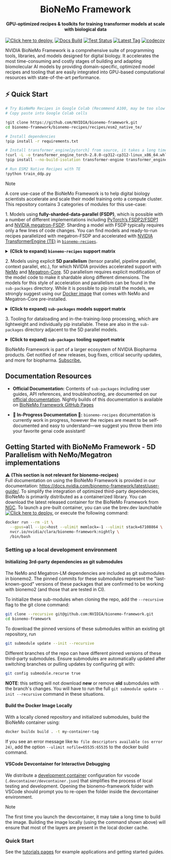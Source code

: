 <div align="center">
  <h1>BioNeMo Framework</h1>
  <h4>GPU-optimized recipes & toolkits for training transformer models at scale with biological data</h4>
</div>

<div align="left">

[![Click here to deploy.](https://uohmivykqgnnbiouffke.supabase.co/storage/v1/object/public/landingpage/brevdeploynavy.svg)](https://console.brev.dev/launchable/deploy/now?launchableID=env-2pPDA4sJyTuFf3KsCv5KWRbuVlU)
[![Docs Build](https://img.shields.io/github/actions/workflow/status/NVIDIA/bionemo-framework/pages/pages-build-deployment?label=docs-build)](https://nvidia.github.io/bionemo-framework)
[![Test Status](https://github.com/NVIDIA/bionemo-framework/actions/workflows/unit-tests.yml/badge.svg)](https://github.com/NVIDIA/bionemo-framework/actions/workflows/unit-tests.yml)
[![Latest Tag](https://img.shields.io/github/v/tag/NVIDIA/bionemo-framework?label=latest-version)](https://catalog.ngc.nvidia.com/orgs/nvidia/teams/clara/containers/bionemo-framework/tags)
[![codecov](https://codecov.io/gh/NVIDIA/bionemo-framework/branch/main/graph/badge.svg?token=XqhegdZRqB)](https://codecov.io/gh/NVIDIA/bionemo-framework)

<div align="left">

NVIDIA BioNeMo Framework is a comprehensive suite of programming tools, libraries, and models designed for digital biology. It accelerates the most time-consuming and costly stages of building and adapting biomolecular AI models by providing domain-specific, optimized model recipes and tooling that are easily integrated into GPU-based computational resources with state-of-the-art performance.

## ⚡ Quick Start
```bash
# Try BioNeMo Recipes in Google Colab (Recommend A100, may be too slow or run out of memory on T4)
# Copy paste into Google Colab cells

!git clone https://github.com/NVIDIA/bionemo-framework.git
cd bionemo-framework/bionemo-recipes/recipes/esm2_native_te/

# Install dependencies
!pip install -r requirements.txt

# Install transformer_engine[pytorch] from source, it takes a long time to install from PYPI
!curl -L -o transformer_engine_torch-2.8.0-cp312-cp312-linux_x86_64.whl "https://drive.google.com/uc?export=download&id=1Oz6dkkIMahv3LN_fQhhQRolZ3m-sr9SF"
!pip install --no-build-isolation transformer-engine transformer_engine_torch-2.8.0-cp312-cp312-linux_x86_64.whl

# Run ESM2 Native Recipes with TE
!python train_ddp.py
```

> [!NOTE]
> A core use-case of the BioNeMo Framework is to help digital biology scientists accelerate and scale their model training onto a compute cluster. This repository contains 3 categories of modules for this use-case:
>
> 1\. Models using **fully-sharded-data-parallel (FSDP)**, which is possible with a number of different implementations including [PyTorch’s FSDP2/FSDP1](https://docs.pytorch.org/tutorials/intermediate/FSDP_tutorial.html) and [NVIDIA megatron-FSDP](https://github.com/NVIDIA/Megatron-LM/tree/main/megatron/core/distributed/fsdp/src). Sharding a model with FSDP typically requires only a few lines of code changes. You can find models and ready-to-run recipes parallelized with megatron-FSDP and accelerated with [NVIDIA TransformerEngine (TE)](https://github.com/NVIDIA/TransformerEngine) in [`bionemo-recipes`](./bionemo-recipes/).
>
> <details>
> <summary><b>(Click to expand) <code>bionemo-recipes</code> support matrix </b></summary>
> <small>
>
> | Directory                                      | Description                                        | Support Status | 5D Parallel | Megatron-FSDP | TE     | Sequence Packing | FP8    | Context Parallelism |
> | ---------------------------------------------- | -------------------------------------------------- | -------------- | ----------- | ------------- | ------ | ---------------- | ------ | ------------------- |
> | `models/`<br>`amplify`                         | TE accelerated protein BERT, pushed to HuggingFace | ✅ Active      | ❌          | ✅            | ✅     | 🚧 WIP           | ✅     | 🚧 WIP              |
> | `models/`<br>`esm2`                            | TE accelerated protein BERT, pushed to HuggingFace | ✅ Active      | ❌          | ✅            | ✅     | ✅               | ✅     | 🚧 WIP              |
> | `models/`<br>`geneformer`                      | TE accelerated single-cell BERT                    | 🚧 WIP         | ❌          | ✅            | 🚧 WIP | 🚧 WIP           | 🚧 WIP | 🚧 WIP              |
> | `recipes/`<br>`esm2_accelerate_te`             | Recipe for ESM2 TE + HF Accelerate                 | ✅ Active      | ❌          | 🚧 WIP        | ✅     | ❌               | ✅     | 🚧 WIP              |
> | `recipes/`<br>`esm2_native_te`                 | Recipe for ESM2 TE + native PyTorch                | ✅ Active      | ❌          | ✅            | ✅     | ✅               | ✅     | 🚧 WIP              |
> | `recipes/`<br>`geneformer_native_te_mfsdp_fp8` | Recipe for Geneformer HF model                     | 🚧 WIP         | ❌          | ✅            | ✅     | ❌               | ✅     | 🚧 WIP              |
> | `recipes/`<br>`vit`                            | Recipe for Vision Transformer                      | 🚧 WIP         | ❌          | ✅            | ✅     | ❌               | ✅     | 🚧 WIP              |
>
> \[1\]: End-of-life; to be merged with `esm2_native_te` recipe. <br/>
> </small>
>
> </details>
>
> 2\. Models using explicit **5D parallelism** (tensor parallel, pipeline parallel, context parallel, etc.), for which NVIDIA provides accelerated support with [NeMo](https://github.com/NVIDIA-NeMo/NeMo) and [Megatron-Core](https://github.com/NVIDIA/Megatron-LM). 5D parallelism requires explicit modification of the model code to make it shardable along different dimensions. The models for this style of acceleration and parallelism can be found in the `sub-packages` directory. While it is possible to pip install the models, we strongly suggest using our [Docker image](https://catalog.ngc.nvidia.com/orgs/nvidia/teams/clara/containers/bionemo-framework) that comes with NeMo and Megatron-Core pre-installed.
>
> <details>
> <summary><b>(Click to expand) <code>sub-packages</code> models support matrix</b></summary>
> <small>
>
> | Directory               | Description                         | Support        | 5D Parallel | Megatron-FSDP | TE  | Sequence Packing | FP8 | Context Parallel |
> | ----------------------- | ----------------------------------- | -------------- | ----------- | ------------- | --- | ---------------- | --- | ---------------- |
> | `bionemo-amplify`       | 5D parallel model                   | 🔧 Maintenance | ✅          | ❌            | ✅  | ❌               | ✅  | ✅               |
> | `bionemo-core`          | Model Config/test data utils        | ✅ Active      | ✅          | N/A           | ✅  | ❌               | N/A | N/A              |
> | `bionemo-esm2`          | 5D parallel model                   | ✅ Active      | ✅          | ❌            | ✅  | ❌               | ✅  | ✅               |
> | `bionemo-evo2`          | 5D parallel model                   | ✅ Active      | ✅          | ❌            | ✅  | ❌               | ✅  | ✅               |
> | `bionemo-example_model` | Example 5D parallel model           | 🔧 Maintenance | ✅          | ❌            | ✅  | ❌               | ✅  | ✅               |
> | `bionemo-fw`            | Meta package to pull other packages | ✅ Active      | ✅          | N/A           | N/A | ❌               | ✅  | N/A              |
> | `bionemo-geneformer`    | 5D parallel model                   | 🔧 Maintenance | ✅          | ❌            | ✅  | ❌               | ✅  | ✅               |
> | `bionemo-llm`           | 5D parallel base model (BioBert)    | ✅ Active      | ✅          | ❌            | ✅  | ✅               | ✅  | ✅               |
> | `bionemo-testing`       | Testing Utilities                   | ✅ Active      | ✅          | N/A           | N/A | N/A              | N/A | N/A              |
>
> </small>
> </details>
>
> 3\. Tooling for dataloading and in-the-training-loop processing, which are lightweight and individually pip installable. These are also in the `sub-packages` directory adjacent to the 5D parallel models.
>
> <details>
> <summary><b>(Click to expand) <code>sub-packages</code> tooling support matrix</b></summary>
> <small>
>
> | Directory                     | Description                                | Support        | 5D Parallel   | Megatron-FSDP | TE  | Sequence Packing | FP8 | Context Parallel |
> | ----------------------------- | ------------------------------------------ | -------------- | ------------- | ------------- | --- | ---------------- | --- | ---------------- |
> | `bionemo-moco`                | Molecular Co-design tools                  | ✅ Active      | ❌            | N/A           | N/A | N/A              | N/A | N/A              |
> | `bionemo-noodles`             | Python API to fast FASTA file I/O          | 🔧 Maintenance | ❌            | N/A           | N/A | N/A              | N/A | N/A              |
> | `bionemo-scspeedtest`         | Single Cell Dataloading benchmark tests    | ✅ Active      | N/A           | N/A           | N/A | N/A              | N/A | N/A              |
> | `bionemo-size-aware-batching` | Memory consumption aware batching          | 🔧 Maintenance | N/A           | N/A           | N/A | N/A              | N/A | N/A              |
> | `bionemo-scdl`                | Modular Single Cell Data Loader            | ✅ Active      | ✅ Compatible | N/A           | N/A | N/A              | N/A | N/A              |
> | `bionemo-webdatamodule`       | PyTorch Lightning module to use WebDataset | 🔧 Maintenance | N/A           | N/A           | N/A | N/A              | N/A | N/A              |
>
> </small>
> </details>

BioNeMo Framework is part of a larger ecosystem of NVIDIA Biopharma products. Get notified of new releases, bug fixes, critical security updates, and more for biopharma. [Subscribe.](https://www.nvidia.com/en-us/clara/biopharma/product-updates/)

## Documentation Resources

- **Official Documentation:** Contents of `sub-packages` including user guides, API references, and troubleshooting, are documented on our [official documentation](https://docs.nvidia.com/bionemo-framework/latest/). Nightly builds of this documentation is available on [BioNeMo Framework GitHub Pages](https://nvidia.github.io/bionemo-framework/)

- **🚧 In-Progress Documentation 🚧:** `bionemo-recipes` documentation is currently work in progress, however the recipes are meant to be self-documented and easy to understand—we suggest you throw them into your favorite genai code assistant!

## Getting Started with BioNeMo Framework - 5D Parallelism with NeMo/Megatron implementations
:warning: **(This section is not relevant for bionemo-recipes)**  
Full documentation on using the BioNeMo Framework is provided in our documentation:
<https://docs.nvidia.com/bionemo-framework/latest/user-guide/>. To simplify the integration of optimized third-party dependencies, BioNeMo is primarily distributed as a containerized library. You can download the latest released container for the BioNeMo Framework from
[NGC](https://catalog.ngc.nvidia.com/orgs/nvidia/teams/clara/containers/bionemo-framework). To launch a pre-built container, you can use the brev.dev launchable [![ Click here to deploy.](https://uohmivykqgnnbiouffke.supabase.co/storage/v1/object/public/landingpage/brevdeploynavy.svg)](https://console.brev.dev/launchable/deploy/now?launchableID=env-2pPDA4sJyTuFf3KsCv5KWRbuVlU) or execute the following command:

```bash
docker run --rm -it \
  --gpus=all --ipc=host --ulimit memlock=-1 --ulimit stack=67108864 \
  nvcr.io/nvidia/clara/bionemo-framework:nightly \
  /bin/bash
```

### Setting up a local development environment

#### Initializing 3rd-party dependencies as git submodules

The NeMo and Megatron-LM dependencies are included as git submodules in bionemo2. The pinned commits for these submodules represent the "last-known-good" versions of these packages
that are confirmed to be working with bionemo2 (and those that are tested in CI).

To initialize these sub-modules when cloning the repo, add the `--recursive` flag to the git clone command:

```bash
git clone --recursive git@github.com:NVIDIA/bionemo-framework.git
cd bionemo-framework
```

To download the pinned versions of these submodules within an existing git repository, run

```bash
git submodule update --init --recursive
```

Different branches of the repo can have different pinned versions of these third-party submodules. Ensure submodules are automatically updated after switching branches or pulling updates by configuring git with:

```bash
git config submodule.recurse true
```

**NOTE**: this setting will not download **new** or remove **old** submodules with the branch's changes.
You will have to run the full `git submodule update --init --recursive` command in these situations.

#### Build the Docker Image Locally

With a locally cloned repository and initialized submodules, build the BioNeMo container using:

```bash
docker buildx build . -t my-container-tag
```

If you see an error message like `No file descriptors available (os error 24)`, add the option `--ulimit nofile=65535:65535` to the docker build command.

#### VSCode Devcontainer for Interactive Debugging

We distribute a [development container](https://devcontainers.github.io/) configuration for vscode
(`.devcontainer/devcontainer.json`) that simplifies the process of local testing and development. Opening the
bionemo-framework folder with VSCode should prompt you to re-open the folder inside the devcontainer environment.

> [!NOTE]
> The first time you launch the devcontainer, it may take a long time to build the image. Building the image locally
> (using the command shown above) will ensure that most of the layers are present in the local docker cache.

### Quick Start

See the [tutorials pages](https://docs.nvidia.com/bionemo-framework/latest/user-guide/examples/bionemo-esm2/pretrain/)
for example applications and getting started guides.
